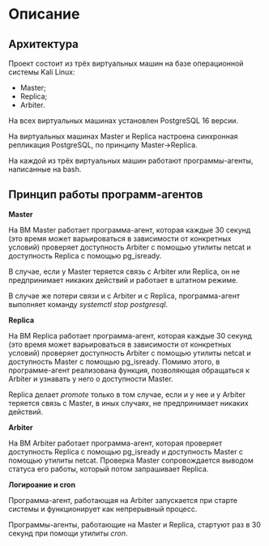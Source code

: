 # **Описание**
## **Архитектура**

Проект состоит из трёх виртуальных машин на базе операционной системы Kali Linux:

- Master;
- Replica;
- Arbiter.

На всех виртуальных машинах установлен PostgreSQL 16 версии.

На виртуальных машинах Master и Replica настроена синхронная репликация PostgreSQL, по принципу Master->Replica.

На каждой из трёх виртуальных машин работают программы-агенты, написанные на bash.

## **Принцип работы программ-агентов**
**Master**

На ВМ Master работает программа-агент, которая каждые 30 секунд (это время может варьироваться в зависимости от конкретных условий) проверяет доступность Arbiter с помощью утилиты netcat и доступность Replica с помощью pg_isready.

В случае, если у Master теряется связь с Arbiter или Replica, он не предпринимает никаких действий и работает в штатном режиме.

В случае же потери связи и с Arbiter и с Replica, программа-агент выполняет команду *systemctl stop postgresql*.

**Replica**

На ВМ Replica работает программа-агент, которая каждые 30 секунд (это время может варьироваться в зависимости от конкретных условий) проверяет доступность Arbiter с помощью утилиты netcat и доступность Master с помощью pg_isready. Помимо этого, в программе-агент реализована функция, позволяющая обращаться к Arbiter и узнавать у него о доступности Master.

Replica делает *promote* только в том случае, если и у нее и у Arbiter теряется связь с Master, в иных случаях, не предпринимает никаких действий.

**Arbiter**

На ВМ Arbiter работает программа-агент, которая проверяет доступность Replica с помощью pg_isready и доступность Master с помощью утилиты netcat. Проверка Master сопровождается выводом статуса его работы, который потом запрашивает Replica.

**Логироание и cron**

Программа-агент, работающая на Arbiter запускается при старте системы и функционирует как непрерывный процесс.

Программы-агенты, работающие на Master и Replica, стартуют раз в 30 секунд при помощи утилиты *cron*.


